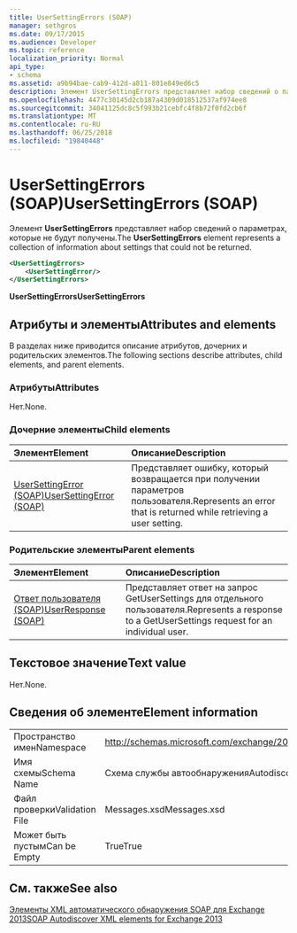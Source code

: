 ```yaml
---
title: UserSettingErrors (SOAP)
manager: sethgros
ms.date: 09/17/2015
ms.audience: Developer
ms.topic: reference
localization_priority: Normal
api_type:
- schema
ms.assetid: a9b94bae-cab9-412d-a811-801e849ed6c5
description: Элемент UserSettingErrors представляет набор сведений о параметрах, которые не будут получены.
ms.openlocfilehash: 4477c30145d2cb187a4309d018512537af974ee8
ms.sourcegitcommit: 34041125dc8c5f993b21cebfc4f8b72f0fd2cb6f
ms.translationtype: MT
ms.contentlocale: ru-RU
ms.lasthandoff: 06/25/2018
ms.locfileid: "19840448"
---
```

# <a name="usersettingerrors-soap"></a><span data-ttu-id="aa314-103">UserSettingErrors (SOAP)</span><span class="sxs-lookup"><span data-stu-id="aa314-103">UserSettingErrors (SOAP)</span></span>

<span data-ttu-id="aa314-104">Элемент **UserSettingErrors** представляет набор сведений о параметрах, которые не будут получены.</span><span class="sxs-lookup"><span data-stu-id="aa314-104">The **UserSettingErrors** element represents a collection of information about settings that could not be returned.</span></span> 
  
```XML
<UserSettingErrors>
    <UserSettingError/>
</UserSettingErrors>
```

 <span data-ttu-id="aa314-105">**UserSettingErrors**</span><span class="sxs-lookup"><span data-stu-id="aa314-105">**UserSettingErrors**</span></span>
## <a name="attributes-and-elements"></a><span data-ttu-id="aa314-106">Атрибуты и элементы</span><span class="sxs-lookup"><span data-stu-id="aa314-106">Attributes and elements</span></span>

<span data-ttu-id="aa314-107">В разделах ниже приводится описание атрибутов, дочерних и родительских элементов.</span><span class="sxs-lookup"><span data-stu-id="aa314-107">The following sections describe attributes, child elements, and parent elements.</span></span>
  
### <a name="attributes"></a><span data-ttu-id="aa314-108">Атрибуты</span><span class="sxs-lookup"><span data-stu-id="aa314-108">Attributes</span></span>

<span data-ttu-id="aa314-109">Нет.</span><span class="sxs-lookup"><span data-stu-id="aa314-109">None.</span></span>
  
### <a name="child-elements"></a><span data-ttu-id="aa314-110">Дочерние элементы</span><span class="sxs-lookup"><span data-stu-id="aa314-110">Child elements</span></span>

|<span data-ttu-id="aa314-111">**Элемент**</span><span class="sxs-lookup"><span data-stu-id="aa314-111">**Element**</span></span>|<span data-ttu-id="aa314-112">**Описание**</span><span class="sxs-lookup"><span data-stu-id="aa314-112">**Description**</span></span>|
|:-----|:-----|
|[<span data-ttu-id="aa314-113">UserSettingError (SOAP)</span><span class="sxs-lookup"><span data-stu-id="aa314-113">UserSettingError (SOAP)</span></span>](usersettingerror-soap.md) <br/> |<span data-ttu-id="aa314-114">Представляет ошибку, который возвращается при получении параметров пользователя.</span><span class="sxs-lookup"><span data-stu-id="aa314-114">Represents an error that is returned while retrieving a user setting.</span></span>  <br/> |
   
### <a name="parent-elements"></a><span data-ttu-id="aa314-115">Родительские элементы</span><span class="sxs-lookup"><span data-stu-id="aa314-115">Parent elements</span></span>

|<span data-ttu-id="aa314-116">**Элемент**</span><span class="sxs-lookup"><span data-stu-id="aa314-116">**Element**</span></span>|<span data-ttu-id="aa314-117">**Описание**</span><span class="sxs-lookup"><span data-stu-id="aa314-117">**Description**</span></span>|
|:-----|:-----|
|[<span data-ttu-id="aa314-118">Ответ пользователя (SOAP)</span><span class="sxs-lookup"><span data-stu-id="aa314-118">UserResponse (SOAP)</span></span>](userresponse-soap.md) <br/> |<span data-ttu-id="aa314-119">Представляет ответ на запрос GetUserSettings для отдельного пользователя.</span><span class="sxs-lookup"><span data-stu-id="aa314-119">Represents a response to a GetUserSettings request for an individual user.</span></span>  <br/> |
   
## <a name="text-value"></a><span data-ttu-id="aa314-120">Текстовое значение</span><span class="sxs-lookup"><span data-stu-id="aa314-120">Text value</span></span>

<span data-ttu-id="aa314-121">Нет.</span><span class="sxs-lookup"><span data-stu-id="aa314-121">None.</span></span>
  
## <a name="element-information"></a><span data-ttu-id="aa314-122">Сведения об элементе</span><span class="sxs-lookup"><span data-stu-id="aa314-122">Element information</span></span>

|||
|:-----|:-----|
|<span data-ttu-id="aa314-123">Пространство имен</span><span class="sxs-lookup"><span data-stu-id="aa314-123">Namespace</span></span>  <br/> |http://schemas.microsoft.com/exchange/2010/Autodiscover  <br/> |
|<span data-ttu-id="aa314-124">Имя схемы</span><span class="sxs-lookup"><span data-stu-id="aa314-124">Schema Name</span></span>  <br/> |<span data-ttu-id="aa314-125">Схема службы автообнаружения</span><span class="sxs-lookup"><span data-stu-id="aa314-125">Autodiscover schema</span></span>  <br/> |
|<span data-ttu-id="aa314-126">Файл проверки</span><span class="sxs-lookup"><span data-stu-id="aa314-126">Validation File</span></span>  <br/> |<span data-ttu-id="aa314-127">Messages.xsd</span><span class="sxs-lookup"><span data-stu-id="aa314-127">Messages.xsd</span></span>  <br/> |
|<span data-ttu-id="aa314-128">Может быть пустым</span><span class="sxs-lookup"><span data-stu-id="aa314-128">Can be Empty</span></span>  <br/> |<span data-ttu-id="aa314-129">True</span><span class="sxs-lookup"><span data-stu-id="aa314-129">True</span></span>  <br/> |
   
## <a name="see-also"></a><span data-ttu-id="aa314-130">См. также</span><span class="sxs-lookup"><span data-stu-id="aa314-130">See also</span></span>



[<span data-ttu-id="aa314-131">Элементы XML автоматического обнаружения SOAP для Exchange 2013</span><span class="sxs-lookup"><span data-stu-id="aa314-131">SOAP Autodiscover XML elements for Exchange 2013</span></span>](soap-autodiscover-xml-elements-for-exchange-2013.md)

